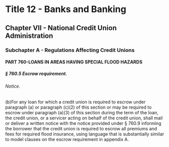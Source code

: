 
# Title 12 - Banks and Banking
## Chapter VII - National Credit Union Administration
### Subchapter A - Regulations Affecting Credit Unions
#### PART 760-LOANS IN AREAS HAVING SPECIAL FLOOD HAZARDS
##### § 760.5 Escrow requirement.
###### Notice.

(b)For any loan for which a credit union is required to escrow under paragraph (a) or paragraph (c)(2) of this section or may be required to escrow under paragraph (a)(3) of this section during the term of the loan, the credit union, or a servicer acting on behalf of the credit union, shall mail or deliver a written notice with the notice provided under § 760.9 informing the borrower that the credit union is required to escrow all premiums and fees for required flood insurance, using language that is substantially similar to model clauses on the escrow requirement in appendix A.
